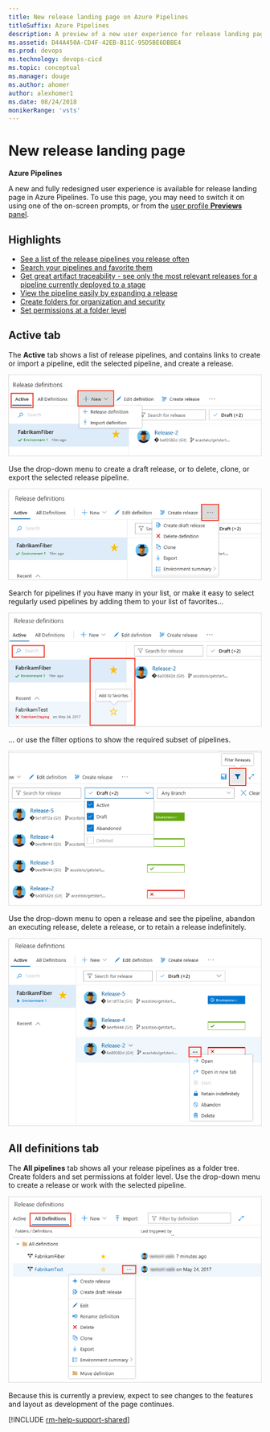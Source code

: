 ```yaml
---
title: New release landing page on Azure Pipelines
titleSuffix: Azure Pipelines
description: A preview of a new user experience for release landing page on Azure Pipelines
ms.assetid: D44A450A-CD4F-42EB-B11C-95D5BE6DBBE4
ms.prod: devops
ms.technology: devops-cicd
ms.topic: conceptual
ms.manager: douge
ms.author: ahomer
author: alexhomer1
ms.date: 08/24/2018
monikerRange: 'vsts'
---
```


# New release landing page

**Azure Pipelines**

A new and fully redesigned user experience is available for release landing page in Azure Pipelines.
To use this page, you may need to switch it on using one of the on-screen prompts,
or from the [user profile **Previews** panel](../../project/navigation/preview-features.md#enable-features-for-your-use).

## Highlights

* [See a list of the release pipelines you release often](#listdefs)
* [Search your pipelines and favorite them](#favorite) 
* [Get great artifact traceability - see only the most relevant releases for a pipeline currently deployed to a stage](#filter) 
* [View the pipeline easily by expanding a release](#pipeline)
* [Create folders for organization and security](#folders)
* [Set permissions at a folder level](#folders)

## Active tab

<a name="listdefs"></a>
The **Active** tab shows a list of release pipelines, and contains links to create or import a pipeline,
edit the selected pipeline, and create a release.

![Active tab](_img/releases-page/1.png)

Use the drop-down menu to create a draft release, or to delete, clone, or export the selected release pipeline.

![Create release](_img/releases-page/2.png)

<a name="favorite"></a>
Search for pipelines if you have many in your list, or make it easy to select regularly used pipelines by adding them to your list of favorites...

![Search for pipelines](_img/releases-page/3.png)

<a name="filter"></a>
... or use the filter options to show the required subset of pipelines.

![Filter pipelines](_img/releases-page/4.png)

<a name="pipeline"></a>
Use the drop-down menu to open a release and see the pipeline, abandon an executing release, delete a release, or to retain a release indefinitely.

![Open pipelines](_img/releases-page/5.png)

## All definitions tab

<a name="folders"></a>
The **All pipelines** tab shows all your release pipelines as a folder tree.
Create folders and set permissions at folder level.
Use the drop-down menu to create a release or work with the selected pipeline.

![View pipelines](_img/releases-page/6.png)

Because this is currently a preview, expect to see changes to the features and layout as development of the page continues.

[!INCLUDE [rm-help-support-shared](../_shared/rm-help-support-shared.md)]
